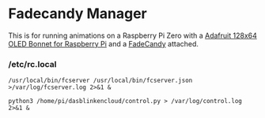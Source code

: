 # Fadecandy Manager

This is for running animations on a Raspberry Pi Zero with a 
[Adafruit 128x64 OLED Bonnet for Raspberry Pi](https://www.adafruit.com/product/3531)
and a [FadeCandy](https://www.adafruit.com/product/1689) attached.

### /etc/rc.local
```
/usr/local/bin/fcserver /usr/local/bin/fcserver.json >/var/log/fcserver.log 2>&1 &

python3 /home/pi/dasblinkencloud/control.py > /var/log/control.log 2>&1 &
```

